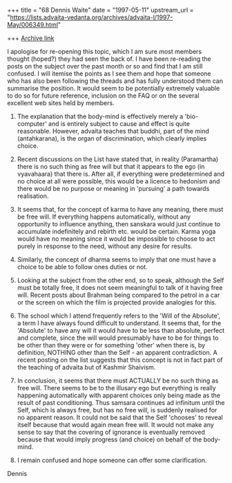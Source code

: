 +++
title = "68 Dennis Waite"
date = "1997-05-11"
upstream_url = "https://lists.advaita-vedanta.org/archives/advaita-l/1997-May/006349.html"

+++
[Archive link](https://lists.advaita-vedanta.org/archives/advaita-l/1997-May/006349.html)

I apologise for re-opening this topic, which I am sure most members thought
(hoped?) they had seen the back of. I have been re-reading the posts on the
subject over the past month or so and find that I am still confused. I will
itemise the points as I see them and hope that someone who has also been
following the threads and has fully understood them can summarise the
position. It would seem to be potentially extremely valuable to do so for
future reference, inclusion on the FAQ or on the several excellent web sites
held by members.

1) The explanation that the body-mind is effectively merely a 'bio-computer'
and is entirely subject to cause and effect is quite reasonable. However,
advaita teaches that buddhi, part of the mind (antahkarana), is the organ of
discrimination, which clearly implies choice.

2) Recent discussions on the List have stated that, in reality (Paramartha)
there is no such thing as free will but that it appears to the ego (in
vyavahaara) that there is. After all, if everything were predetermined and
no choice at all were possible, this would be a licence to hedonism and
there would be no purpose or meaning in 'pursuing' a path towards realisation.

3) It seems that, for the concept of karma to have any meaning, there must
be free will. If everything happens automatically, without any opportunity
to influence anything, then sanskara would just continue to accumulate
indefinitely and rebirth etc. would be certain. Karma yoga would have no
meaning since it would be impossible to choose to act purely in response to
the need, without any desire for results.

4) Similarly, the concept of dharma seems to imply that one must have a
choice to be able to follow ones duties or not.

5) Looking at the subject from the other end, so to speak, although the Self
must be totally free, it does not seem meaningful to talk of it having free
will. Recent posts about Brahman being compared to the petrol in a car or
the screen on which the film is projected provide analogies for this.

6) The school which I attend frequently refers to the 'Will of the
Absolute', a term I have always found difficult to understand. It seems
that, for the 'Absolute' to have any will it would have to be less than
absolute, perfect and complete, since the will would presumably have to be
for things to be other than they were or for something 'other' when there
is, by definition, NOTHING other than the Self - an apparent contradiction.
A recent posting on the list suggests that this concept is not in fact part
of the teaching of advaita but of Kashmir Shaivism.

7) In conclusion, it seems that there must ACTUALLY be no such thing as free
will. There seems to be to the illusary ego but everything is really
happening automatically with apparent choices only being made as the result
of past conditioning. Thus samsara continues ad infinitum until the Self,
which is always free, but has no free will, is suddenly realised for no
apparent reason. It could not be said that the Self 'chooses' to reveal
itself because that would again mean free will. It would not make any sense
to say that the covering of ignorance is eventually removed because that
would imply progress (and choice) on behalf of the body-mind.

8) I remain confused and hope someone can offer some clarification.

Dennis

